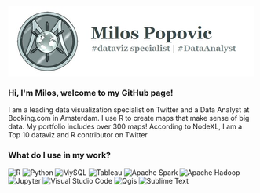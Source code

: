 

<img src="/src/logo.jpg" alt="banner" align="center"/>

### Hi, I'm Milos, welcome to my GitHub page!

I am a leading data visualization specialist on Twitter and a Data Analyst at Booking.com in Amsterdam.
I use R to create maps that make sense of big data. My portfolio includes over 300 maps! 
According to NodeXL, I am a Top 10 dataviz and R contributor on Twitter

### What do I use in my work?
<p>
  <img alt="R" src="https://img.shields.io/badge/R-276DC3?logo=r&logoColor=white&style=plastic" height="50"/>
  <img alt="Python" src="https://img.shields.io/badge/Python-3776AB?logo=python&logoColor=white&style=plastic"/>
  <img alt="MySQL" src="https://img.shields.io/badge/MySQL-4479A1?logo=MySQL&logoColor=white&style=plastic"/>
  <img alt="Tableau" src="https://img.shields.io/badge/Tableau-E97627?logo=Tableau&logoColor=white&style=plastic"/>
  <img alt="Apache Spark" src="https://img.shields.io/badge/Apache Spark-E25A1C?logo=ApacheSpark&logoColor=white&style=plastic"/>
  <img alt="Apache Hadoop" src="https://img.shields.io/badge/Apache Hadoop-66CCFF?logo=ApacheHadoop&logoColor=white&style=plastic"/>
  <img alt="Jupyter" src="https://img.shields.io/badge/Jupyter-F37626?logo=Jupyter&logoColor=white&style=plastic"/>
  <img alt="Visual Studio Code" src="https://img.shields.io/badge/Visual Studio Code-007ACC?logo=VisualStudioCode&logoColor=white&style=plastic"/>
  <img alt="Qgis" src="https://img.shields.io/badge/Qgis-589632?logo=Qgis&logoColor=white&style=plastic"/>
  <img alt="Sublime Text" src="https://img.shields.io/badge/Sublime Text-FF9800?logo=SublimeText&logoColor=white&style=plastic"/>
</p>

<!--
**milos-agathon/milos-agathon** is a ✨ _special_ ✨ repository because its `README.md` (this file) appears on your GitHub profile.

Here are some ideas to get you started:

- 🔭 I’m currently working on ...
- 🌱 I’m currently learning ...
- 👯 I’m looking to collaborate on ...
- 🤔 I’m looking for help with ...
- 💬 Ask me about ...
- 📫 How to reach me: ...
- 😄 Pronouns: ...
- ⚡ Fun fact: ...
-->
